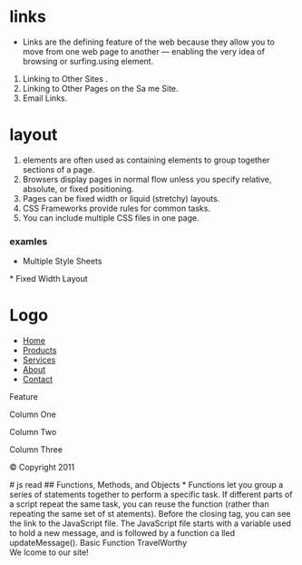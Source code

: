 # links
* Links are the defining feature of the web because they allow you to move from one web page to another — enabling the very idea of browsing or surfing.using <a> element.
1. Linking to Other Sites .
2. Linking to Other Pages on the Sa me Site.
3. Email Links.
# layout
1. <div> elements are often used as containing elements to group together sections of a page.
2. Browsers display pages in normal flow unless you specify relative, absolute, or fixed positioning.
3. Pages can be fixed width or liquid (stretchy) layouts.
4. CSS Frameworks provide rules for common tasks.
5. You can include multiple CSS files in one page.
### examles 
* Multiple Style Sheets
<!DOCTYPE html>
<html>
<head>
<title>Multiple Style Sheets - Link</title>
<link rel="stylesheet" type="text/css"
href="css/site.css" />
<link rel="stylesheet" type="text/css"
href="css/tables.css" />
<link rel="stylesheet" type="text/css"
href="css/typography.css" />
</head>
<body>
<!-- HTML page content here -->
</body>
</html>
* Fixed Width Layout
<body>
<div id="header">
<h1>Logo</h1>
<div id="nav">
<ul>
<li><a href="">Home</a></li>
<li><a href="">Products</a></li>
<li><a href="">Services</a></li>
<li><a href="">About</a></li>
<li><a href="">Contact</a></li>
</ul>
</div>
</div>
<div id="content">
<div id="feature">
<p>Feature</p>
</div>
<div class="article column1">
<p>Column One</p>
</div>
<div class="article column2">
<p>Column Two</p>
</div>
<div class="article column3">
<p>Column Three</p>
</div>
</div>
<div id="footer">
<p>&copy; Copyright 2011</p>
</div>
</body>
# js read
## Functions, Methods, and Objects
* Functions let you group a series of statements together to perform a specific task. If different parts of a script repeat the same task, you can reuse the function (rather than repeating the same set of st atements).
<!DOCTYPE html>
<html>
<head>
Before the closing </body>
tag, you can see the link to the
JavaScript file. The JavaScript
file starts with a variable used
to hold a new message, and is
followed by a function ca lled
updateMessage().
<ti t l e>Basic Function</title>
<l i nk rel ="stylesheet" href="cs s/ c03.css" />
</head>
<body>
<hl>TravelWorthy</ hl>
<div id="message">We lcome to our site! </ div>
<script src="js/ basic-function .js"></ script>
</ body>
</ html>
